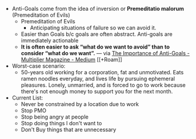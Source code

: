 - Anti-Goals come from the idea of inversion or __Premeditatio malorum__ (Premeditation of Evils)
    - Premeditation of Evils
        - Anticipating situations of failure so we can avoid it.
    - Easier than Goals b/c goals are often abstract. Anti-goals are immediately actionable
    - __It is often easier to ask “what do we want to avoid” than to consider “what do we want”.__ — via [The Importance of Anti-Goals - Multiplier Magazine - Medium](https://medium.com/multiplier-magazine/the-importance-of-anti-goals-26e343fa997) [[+Roam]]
- Worst-case scenario:
    - 50-years old working for a corporation, fat and unmotivated. Eats ramen noodles everyday, and lives life by pursuing ephemeral pleasures. Lonely, unmarried, and is forced to go to work because there's not enough money to support you for the next month.
- Current List:
    - Never be constrained by a location due to work
    - Stop PMO
    - Stop being angry at people
    - Stop doing things I don't want to
    - Don't Buy things that are unnecessary 
